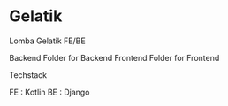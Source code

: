 # Gelatik
Lomba Gelatik FE/BE

Backend Folder for Backend
Frontend Folder for Frontend

Techstack

FE : Kotlin
BE : Django
